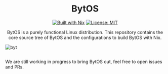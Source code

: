 <div align="center">

BytOS
===
[![Built with Nix][builtwithnix badge]][builtwithnix]
[![License: MIT][MIT badge]][MIT]

BytOS is a purely functional Linux distribution. This repository contains the core source tree of BytOS and the configurations to build BytOS with Nix.
</div>


![byt](https://user-images.githubusercontent.com/102890144/233574465-a0135662-d70a-4d6c-9225-9626d25bfab0.png)



##

We are still working in progress to bring BytOS out, feel free to open issues and PRs.


[builtwithnix badge]: https://img.shields.io/badge/Built%20With-Nix-41439A?style=for-the-badge&logo=nixos&logoColor=white
[builtwithnix]: https://builtwithnix.org/
[MIT badge]: https://img.shields.io/badge/License-MIT-blue.svg?style=for-the-badge
[MIT]: https://opensource.org/licenses/MIT
